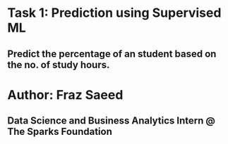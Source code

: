 # Task 1: Prediction using Supervised ML
## Predict the percentage of an student based on the no. of study hours.
# Author: Fraz Saeed
## Data Science and Business Analytics Intern @ The Sparks Foundation
